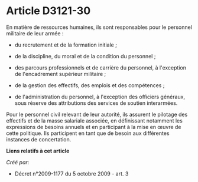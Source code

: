 # Article D3121-30

En matière de ressources humaines, ils sont responsables pour le personnel militaire de leur armée : 

- du recrutement et de la formation initiale ; 

- de la discipline, du moral et de la condition du personnel ; 

- des parcours professionnels et de carrière du personnel, à l'exception de l'encadrement supérieur militaire ; 

- de la gestion des effectifs, des emplois et des compétences ; 

- de l'administration du personnel, à l'exception des officiers généraux, sous réserve des attributions des services de
soutien interarmées. 

Pour le personnel civil relevant de leur autorité, ils assurent le pilotage des effectifs et de la masse salariale associée,
en définissant notamment les expressions de besoins annuels et en participant à la mise en œuvre de cette politique. Ils
participent en tant que de besoin aux différentes instances de concertation.

**Liens relatifs à cet article**

_Créé par_:

  - Décret n°2009-1177 du 5 octobre 2009 - art. 3
